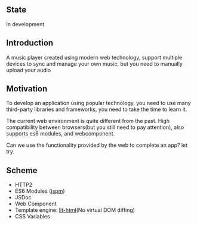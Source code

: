 ## State

In development

## Introduction

A music player created using modern web technology,
support multiple devices to sync and manage your own music,
but you need to manually upload your audio

## Motivation

To develop an application using popular technology,
you need to use many third-party libraries and frameworks,
you need to take the time to learn it.

The current web environment is quite different from the past.
High compatibility between browsers(but you still need to pay attention),
also supports es6 modules, and webcomponent.

Can we use the functionality provided by the web to complete an app? let try.

## Scheme

- HTTP2
- ES6 Modules ([jspm](https://jspm.io/))
- JSDoc
- Web Component
- Template engine: [lit-html](https://github.com/Polymer/lit-html)(No virtual DOM diffing)
- CSS Variables
